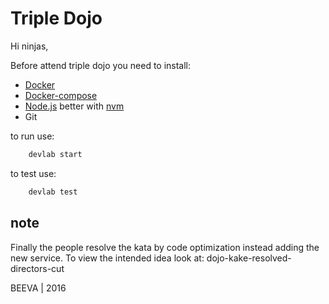 # Triple Dojo

Hi ninjas,

Before attend triple dojo you need to install:
* [Docker](https://docs.docker.com/engine/installation)
* [Docker-compose](https://docs.docker.com/engine/installation)
* [Node.js](https://docs.docker.com/engine/installation) better with [nvm](https://github.com/creationix/nvm)
* Git

to run use:
````bash
    devlab start
````

to test use:
````bash
    devlab test
````

## note
Finally the people resolve the kata by code optimization instead adding the new service.
To view the intended idea look at: dojo-kake-resolved-directors-cut

BEEVA | 2016
